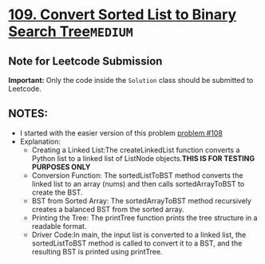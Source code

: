 # [109. Convert Sorted List to Binary Search Tree](https://leetcode.com/problems/convert-sorted-list-to-binary-search-tree/description/?envType=problem-list-v2&envId=p29oug1s)`MEDIUM`

## Note for Leetcode Submission
**Important:** Only the code inside the `Solution` class should be submitted to Leetcode.

## NOTES:
- I started with the easier version of this problem [problem #108](https://leetcode.com/problems/convert-sorted-array-to-binary-search-tree/description/)
- Explanation:
    - Creating a Linked List:The createLinkedList function converts a Python list to a linked list of ListNode objects.**THIS IS FOR TESTING PURPOSES ONLY**
    - Conversion Function: The sortedListToBST method converts the linked list to an array (nums) and then calls sortedArrayToBST to create the BST.
    - BST from Sorted Array: The sortedArrayToBST method recursively creates a balanced BST from the sorted array.
    - Printing the Tree: The printTree function prints the tree structure in a readable format.
    - Driver Code:In main, the input list is converted to a linked list, the sortedListToBST method is called to convert it to a BST, and the resulting BST is printed using printTree.